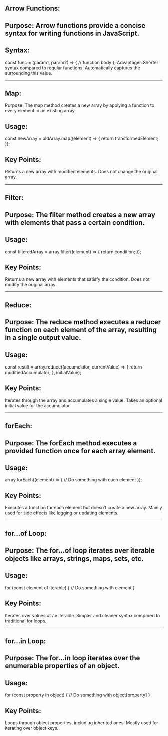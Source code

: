 ## Arrow Functions:

## Purpose: Arrow functions provide a concise syntax for writing functions in JavaScript.

## Syntax:

const func = (param1, param2) => {
// function body
};
Advantages:Shorter syntax compared to regular functions.
Automatically captures the surrounding this value.

---

## Map:

Purpose: The map method creates a new array by applying a function to every element in an existing array.

## Usage:

const newArray = oldArray.map((element) => {
return transformedElement;
});

## Key Points:

Returns a new array with modified elements.
Does not change the original array.

---

## Filter:

## Purpose: The filter method creates a new array with elements that pass a certain condition.

## Usage:

const filteredArray = array.filter((element) => {
return condition;
});

## Key Points:

Returns a new array with elements that satisfy the condition.
Does not modify the original array.

---

## Reduce:

## Purpose: The reduce method executes a reducer function on each element of the array, resulting in a single output value.

## Usage:

const result = array.reduce((accumulator, currentValue) => {
return modifiedAccumulator;
}, initialValue);

## Key Points:

Iterates through the array and accumulates a single value.
Takes an optional initial value for the accumulator.

---

## forEach:

## Purpose: The forEach method executes a provided function once for each array element.

## Usage:

array.forEach((element) => {
// Do something with each element
});

## Key Points:

Executes a function for each element but doesn’t create a new array.
Mainly used for side effects like logging or updating elements.

---

## for...of Loop:

## Purpose: The for...of loop iterates over iterable objects like arrays, strings, maps, sets, etc.

## Usage:

for (const element of iterable) {
// Do something with element
}

## Key Points:

Iterates over values of an iterable.
Simpler and cleaner syntax compared to traditional for loops.

---

## for...in Loop:

## Purpose: The for...in loop iterates over the enumerable properties of an object.

## Usage:

for (const property in object) {
// Do something with object[property]
}

## Key Points:

Loops through object properties, including inherited ones.
Mostly used for iterating over object keys.
